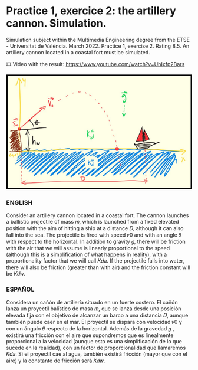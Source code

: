 # Practice 1, exercice 2: the artillery cannon. Simulation.
Simulation subject within the Multimedia Engineering degree from the ETSE - Universitat de València. March 2022. Practice 1, exercise 2. Rating 8.5. An artillery cannon located in a coastal fort must be simulated.

🎞️ Video with the result: https://www.youtube.com/watch?v=UhIxfp2Bars

![Descriptive image of the exercise.](https://github.com/ximo99/SIM-practice1-ex2/blob/main/ex2-photo.jpg)

### ENGLISH
Consider an artillery cannon located in a coastal fort. The cannon launches a ballistic projectile of mass 𝑚, which is launched from a fixed elevated position with the aim of hitting a ship at a distance 𝐷, although it can also fall into the sea. The projectile is fired with speed 𝑣0 and with an angle 𝜃 with respect to the horizontal. In addition to gravity 𝑔, there will be friction with the air that we will assume is linearly proportional to the speed (although this is a simplification of what happens in reality), with a proportionality factor that we will call 𝐾𝑑𝑎. If the projectile falls into water, there will also be friction (greater than with air) and the friction constant will be 𝐾𝑑𝑤.

### ESPAÑOL
Considera un cañón de artillería situado en un fuerte costero. El cañón lanza un proyectil balístico de masa 𝑚, que se lanza desde una posición elevada fija con el objetivo de alcanzar un barco a una distancia 𝐷, aunque también puede caer en el mar. El proyectil se dispara con velocidad 𝑣0 y con un ángulo 𝜃 respecto de la horizontal. Además de la gravedad 𝑔 , existirá una fricción con el aire que supondremos que es linealmente proporcional a la velocidad (aunque esto es una simplificación de lo que sucede en la realidad), con un factor de proporcionalidad que llamaremos 𝐾𝑑𝑎. Si el proyectil cae al agua, también existirá fricción (mayor que con el aire) y la constante de fricción será 𝐾𝑑𝑤.
